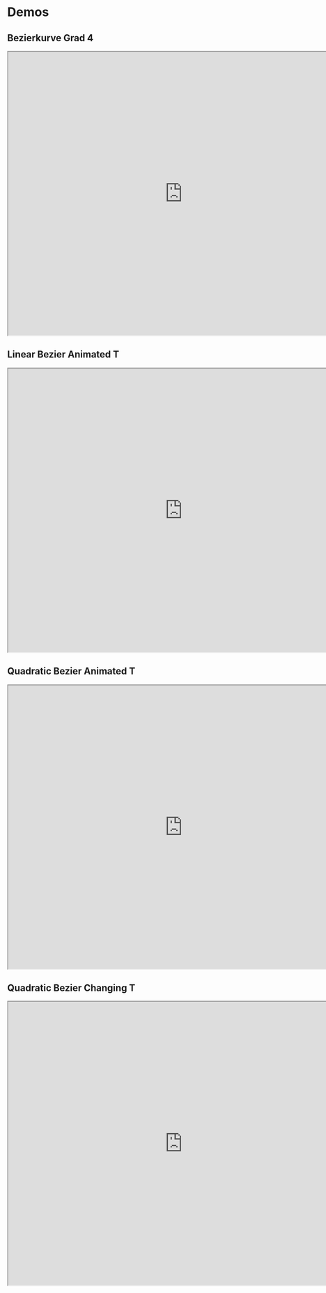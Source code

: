 # Demos

## Bezierkurve Grad 4
<iframe style="width: 800px; height: 650px;" src="https://editor.p5js.org/PixelboysTM/full/b4gtDCf2N"></iframe>

## Linear Bezier Animated T
<iframe style="width: 800px; height: 650px;" src="https://editor.p5js.org/PixelboysTM/full/X_Zw5OJwp"></iframe>

## Quadratic Bezier Animated T
<iframe style="width: 800px; height: 650px;" src="https://editor.p5js.org/PixelboysTM/full/f4XuhuNiO"></iframe>

## Quadratic Bezier Changing T
<iframe style="width: 800px; height: 650px;" src="https://editor.p5js.org/PixelboysTM/full/f4tkbQQp0"></iframe>